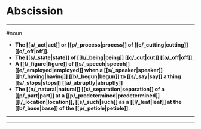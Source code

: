 # Abscission
---
#noun
- **The [[a/_act|act]] or [[p/_process|process]] of [[c/_cutting|cutting]] [[o/_off|off]].**
- **The [[s/_state|state]] of [[b/_being|being]] [[c/_cut|cut]] [[o/_off|off]].**
- **A [[f/_figure|figure]] of [[s/_speech|speech]] [[e/_employed|employed]] when a [[s/_speaker|speaker]] [[h/_having|having]] [[b/_begun|begun]] to [[s/_say|say]] a thing [[s/_stops|stops]] [[a/_abruptly|abruptly]]**
- **The [[n/_natural|natural]] [[s/_separation|separation]] of a [[p/_part|part]] at a [[p/_predetermined|predetermined]] [[l/_location|location]], [[s/_such|such]] as a [[l/_leaf|leaf]] at the [[b/_base|base]] of the [[p/_petiole|petiole]].**
---
---
